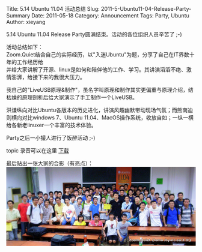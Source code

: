 Title: 5.14 Ubuntu 11.04 活动总结
Slug: 2011-5-Ubuntu11-04-Release-Party-Summary
Date:  2011-05-18
Category: Announcement
Tags: Party, Ubuntu
Author: xieyang

5.14 Ubuntu 11.04 Release Party圆满结束。活动的各位组织人员辛苦了 ;-)  

活动总结如下：  
Zoom.Quiet结合自己的实际经历，以"入迷Ubuntu"为题，分享了自己在IT界数十年的工作经历给  
并给大家讲解了开源、linux是如何和陪伴他的工作、学习。其讲演滔滔不绝、激情澎湃，给接下来的我很大压力。  

我自己的"LiveUSB原理&制作"，虽名字叫原理和制作其实更偏重与原理介绍，结枯燥的原理剖析后给大家演示了手工制作一个LiveUSB。  

洪谦纵向对比Ubuntu各版本的历史进化，讲演风趣幽默带动现场气氛；而熊南迪则横向对比windows 7、Ubuntu 11.04、MacOS操作系统，收放自如；一纵一横给各新老linuxer一个丰富的技术体验。  

Party之后一小撮人进行了饭醉活动 ;-)  

topic 录音可以在这里 [下载](http://zoomquiet.org/res/m/r/110514-ubuntu1104release-party-gz/)  

最后贴出一张大家的合影（有亮点）：  
![合影](/images/2011/ubuntu-release-party.jpg)  
